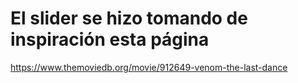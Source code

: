 # El slider se hizo tomando de inspiración esta página
https://www.themoviedb.org/movie/912649-venom-the-last-dance
